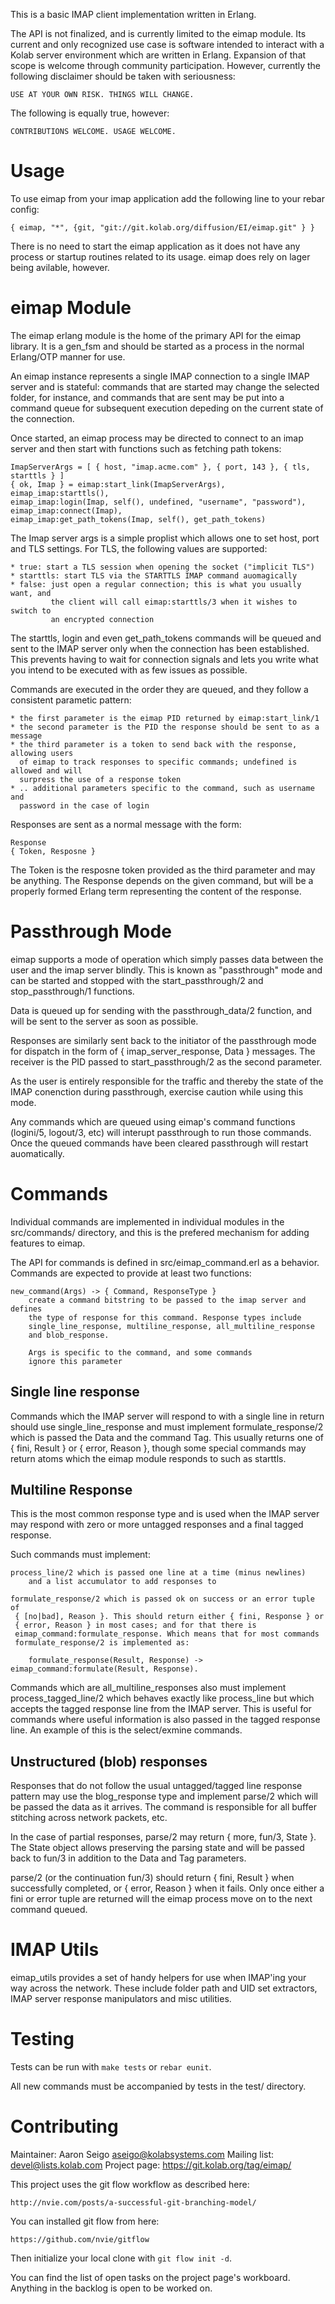 This is a basic IMAP client implementation written in Erlang.

The API is not finalized, and is currently limited to the eimap module. Its
current and only recognized use case is software intended to interact with a
Kolab server environment which are written in Erlang. Expansion of that scope
is welcome through community participation. However, currently the following
disclaimer should be taken with seriousness:

    USE AT YOUR OWN RISK. THINGS WILL CHANGE.

The following is equally true, however:

    CONTRIBUTIONS WELCOME. USAGE WELCOME.

Usage
=====

To use eimap from your imap application add the following line to your rebar
config:

    { eimap, "*", {git, "git://git.kolab.org/diffusion/EI/eimap.git" } }

There is no need to start the eimap application as it does not have any process
or startup routines related to its usage. eimap does rely on lager being avilable,
however.

eimap Module
============
The eimap erlang module is the home of the primary API for the eimap library. It
is a gen_fsm and should be started as a process in the normal Erlang/OTP manner for
use.

An eimap instance represents a single IMAP connection to a single IMAP server
and is stateful: commands that are started may change the selected folder, for
instance, and commands that are sent may be put into a command queue for subsequent
execution depeding on the current state of the connection.

Once started, an eimap process may be directed to connect to an imap server
and then start with functions such as fetching path tokens:

    ImapServerArgs = [ { host, "imap.acme.com" }, { port, 143 }, { tls, starttls } ]
    { ok, Imap } = eimap:start_link(ImapServerArgs),
    eimap_imap:starttls(),
    eimap_imap:login(Imap, self(), undefined, "username", "password"),
    eimap_imap:connect(Imap),
    eimap_imap:get_path_tokens(Imap, self(), get_path_tokens)

The Imap server args is a simple proplist which allows one to set
host, port and TLS settings. For TLS, the following values are supported:

    * true: start a TLS session when opening the socket ("implicit TLS")
    * starttls: start TLS via the STARTTLS IMAP command auomagically
    * false: just open a regular connection; this is what you usually want, and
             the client will call eimap:starttls/3 when it wishes to switch to
             an encrypted connection

The starttls, login and even get_path_tokens commands will be
queued and sent to the IMAP server only when the connection has been established.
This prevents having to wait for connection signals and lets you write what you
intend to be executed with as few issues as possible.

Commands are executed in the order they are queued, and they follow a consistent
parametic pattern:

    * the first parameter is the eimap PID returned by eimap:start_link/1
    * the second parameter is the PID the response should be sent to as a message
    * the third parameter is a token to send back with the response, allowing users
      of eimap to track responses to specific commands; undefined is allowed and will
      surpress the use of a response token
    * .. additional parameters specific to the command, such as username and
      password in the case of login

Responses are sent as a normal message with the form:

    Response
    { Token, Resposne }

The Token is the resposne token provided as the third parameter and may be anything.
The Response depends on the given command, but will be a properly formed Erlang term
representing the content of the response.

Passthrough Mode
================
eimap supports a mode of operation which simply passes data between the user
and the imap server blindly. This is known as "passthrough" mode and can be
started and stopped with the start_passthrough/2 and stop_passthrough/1
functions.

Data is queued up for sending with the passthrough_data/2 function, and will be
sent to the server as soon as possible.

Responses are similarly sent back to the initiator of the passthrough mode
for dispatch in the form of { imap_server_response, Data } messages. The receiver
is the PID passed to start_passthrough/2 as the second parameter.

As the user is entirely responsible for the traffic and thereby the state
of the IMAP conenction during passthrough, exercise caution while using
this mode.

Any commands which are queued using eimap's command functions (logini/5,
logout/3, etc) will interupt passthrough to run those commands. Once the queued
commands have been cleared passthrough will restart auomatically.

Commands
========

Individual commands are implemented in individual modules in the src/commands/
directory, and this is the prefered mechanism for adding features to eimap.

The API for commands is defined in src/eimap_command.erl as a behavior. Commands
are expected to provide at least two functions:

    new_command(Args) -> { Command, ResponseType }
        create a command bitstring to be passed to the imap server and defines
        the type of response for this command. Response types include
        single_line_response, multiline_response, all_multiline_response
        and blob_response.

        Args is specific to the command, and some commands
        ignore this parameter

Single line response
--------------------
Commands which the IMAP server will respond to with a single line in return
should use single_line_response and must implement formulate_response/2 which
is passed the Data and the command Tag. This usually returns one of
{ fini, Result } or { error, Reason }, though some special commands may return
atoms which the eimap module responds to such as starttls.

Multiline Response
------------------
This is the most common response type and is used when the IMAP server may
respond with zero or more untagged responses and a final tagged response.

Such commands must implement:

    process_line/2 which is passed one line at a time (minus newlines)
        and a list accumulator to add responses to

    formulate_response/2 which is passed ok on success or an error tuple of 
     { [no|bad], Reason }. This should return either { fini, Response } or
     { error, Reason } in most cases; and for that there is
     eimap_command:formulate_response. Which means that for most commands
     formulate_response/2 is implemented as:

        formulate_response(Result, Response) -> eimap_command:formulate(Result, Response).

Commands which are all_multiline_responses also must implement process_tagged_line/2
which behaves exactly like process_line but which accepts the tagged response line
from the IMAP server. This is useful for commands where useful information is also
passed in the tagged response line. An example of this is the select/exmine
commands.

Unstructured (blob) responses
-----------------------------
Responses that do not follow the usual untagged/tagged line response pattern
may use the blog_response type and implement parse/2 which will be passed
the data as it arrives. The command is responsible for all buffer stitching
across network packets, etc.

In the case of partial responses, parse/2 may return { more, fun/3, State }.
The State object allows preserving the parsing state and will be passed back to
fun/3 in addition to the Data and Tag parameters.

parse/2 (or the continuation fun/3) should return { fini, Result } when 
successfully completed, or { error, Reason } when it fails. Only once either a
fini or error tuple are returned will the eimap process move on to the next
command queued.

IMAP Utils
==========

eimap_utils provides a set of handy helpers for use when IMAP'ing your way
across the network. These include folder path and UID set extractors, IMAP
server response manipulators and misc utilities.

Testing
=======
Tests can be run with `make tests` or `rebar eunit`.

All new commands must be accompanied by tests in the test/ directory.

Contributing
============
Maintainer: Aaron Seigo <aseigo@kolabsystems.com>
Mailing list: devel@lists.kolab.com
Project page: https://git.kolab.org/tag/eimap/

This project uses the git flow workflow as described here:

    http://nvie.com/posts/a-successful-git-branching-model/

You can installed git flow from here:

    https://github.com/nvie/gitflow

Then initialize your local clone with `git flow init -d`.

You can find the list of open tasks on the project page's workboard. Anything
in the backlog is open to be worked on.
